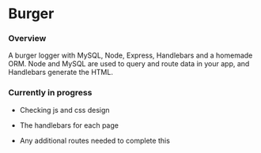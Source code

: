 # Burger

### Overview

A burger logger with MySQL, Node, Express, Handlebars and a homemade ORM. Node and MySQL are used to query and route data in your app, and Handlebars generate the HTML.

### Currently in progress

* Checking js and css design

* The handlebars for each page

* Any additional routes needed to complete this